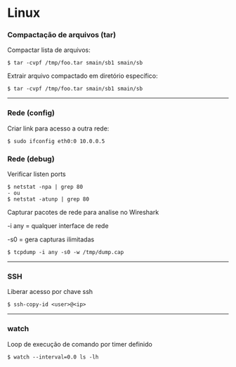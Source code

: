 # Linux

### Compactação de arquivos (tar)
Compactar lista de arquivos:
```shell
$ tar -cvpf /tmp/foo.tar smain/sb1 smain/sb
```
Extrair arquivo compactado em diretório específico:
```shell
$ tar -cvpf /tmp/foo.tar smain/sb1 smain/sb
```
---

### Rede (config)
Criar link para acesso a outra rede:
```shell
$ sudo ifconfig eth0:0 10.0.0.5
```

### Rede (debug)
Verificar listen ports
```shell
$ netstat -npa | grep 80
- ou
$ netstat -atunp | grep 80
```

Capturar pacotes de rede para analise no Wireshark

-i any =  qualquer interface de rede

-s0 =  gera capturas ilimitadas
```shell
$ tcpdump -i any -s0 -w /tmp/dump.cap
```
---

### SSH
Liberar acesso por chave ssh
```shell
$ ssh-copy-id <user>@<ip>
```
---

### watch
Loop de execução de comando por timer definido
```shell
$ watch --interval=0.0 ls -lh
```
